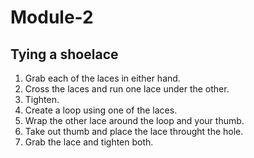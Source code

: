 # Module-2
## **Tying a shoelace**

1. Grab each of the laces in either hand.
2. Cross the laces and run one lace under the other.
3. Tighten.
4. Create a loop using one of the laces.
5. Wrap the other lace around the loop and your thumb. 
6. Take out thumb and place the lace throught the hole.
7. Grab the lace and tighten both. 
